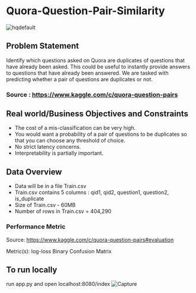 # Quora-Question-Pair-Similarity

![hqdefault](https://user-images.githubusercontent.com/36497538/54881092-3b525300-4e72-11e9-84f7-9d1d0b35395a.jpg)

## Problem Statement
Identify which questions asked on Quora are duplicates of questions that have already been asked.
This could be useful to instantly provide answers to questions that have already been answered.
We are tasked with predicting whether a pair of questions are duplicates or not.

### Source : https://www.kaggle.com/c/quora-question-pairs 

## Real world/Business Objectives and Constraints 
- The cost of a mis-classification can be very high.
- You would want a probability of a pair of questions to be duplicates so that you can choose any threshold of choice.
- No strict latency concerns.
- Interpretability is partially important.

## Data Overview 
- Data will be in a file Train.csv 
- Train.csv contains 5 columns : qid1, qid2, question1, question2, is_duplicate 
- Size of Train.csv - 60MB 
- Number of rows in Train.csv = 404,290

### Performance Metric 
Source: https://www.kaggle.com/c/quora-question-pairs#evaluation

Metric(s):
log-loss 
Binary Confusion Matrix

## To run locally
run app.py and open localhost:8080/index
![Capture](https://user-images.githubusercontent.com/36497538/54945082-05d56480-4f5b-11e9-982f-625e22594e7f.PNG)
